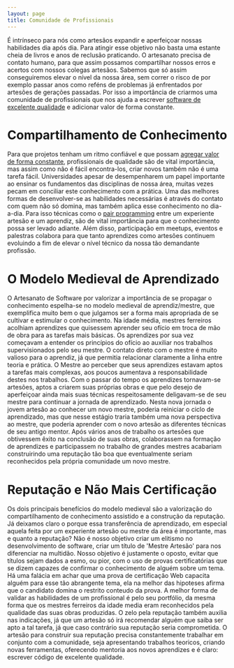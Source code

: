 ```yaml
---
layout: page
title: Comunidade de Profissionais
---
```


É intrínseco para nós como artesãos expandir e aperfeiçoar nossas habilidades dia após dia. Para atingir esse objetivo não basta uma estante cheia de livros e anos de reclusão praticando. O artesanato precisa de contato humano, para que assim possamos compartilhar nossos erros e acertos com nossos colegas artesãos. Sabemos que só assim conseguiremos elevar o nível da nossa área, sem correr o risco de por exemplo passar anos como reféns de problemas já enfrentados por artesões de gerações passadas. Por isso a importância de criarmos uma comunidade de profissionais que nos ajuda a escrever [software de excelente qualidade](software-de-excelente-qualidade.html) e adicionar valor de forma constante.  

# Compartilhamento de Conhecimento

Para que projetos tenham um ritmo confiável e que possam [agregar valor de forma constante](agregar-valor-de-forma-constante.html), profissionais de qualidade são de vital importância, mas assim como não é fácil encontra-los, criar novos também não é uma tarefa fácil. Universidades apesar de desempenharem um papel importante ao ensinar os fundamentos das disciplinas de nossa área, muitas vezes pecam em conciliar este conhecimento com a prática. Uma das melhores formas de desenvolver-se as habilidades necessárias é através do contato com quem não só domina, mas também aplica esse conhecimento no dia-a-dia. Para isso técnicas como o [pair programming](pair-programming.hml) entre um experiente artesão e um aprendiz, são de vital importância para que o conhecimento possa ser levado adiante. Além disso, participação em meetups, eventos e palestras colabora para que tanto aprendizes como artesões continuem evoluindo a fim de elevar o nível técnico da nossa tão demandante profissão.

# O Modelo Medieval de Aprendizado

O Artesanato de Software por valorizar a importância de se propagar o conhecimento espelha-se no modelo medieval de aprendiz/mestre, que exemplifica muito bem o que julgamos ser a forma mais apropriada de se cultivar e estimular o conhecimento. Na idade média, mestres ferreiros acolhiam aprendizes que quisessem aprender seu ofício em troca de mão de obra para as tarefas mais básicas. Os aprendizes por sua vez começavam a entender os princípios do ofício ao auxiliar nos trabalhos supervisionados pelo seu mestre. O contato direto com o mestre é muito valioso para o aprendiz, já que permitia relacionar claramente a linha entre teoria e prática. O Mestre ao perceber que seus aprendizes estavam aptos a tarefas mais complexas, aos poucos aumentava a responsabilidade destes nos trabalhos. Com o passar do tempo os aprendizes tornavam-se artesões, aptos a criarem suas próprias obras e que pelo desejo de aperfeiçoar ainda mais suas técnicas respeitosamente deligavam-se de seu mestre para continuar a jornada de aprendizado. Nesta nova jornada o jovem artesão ao conhecer um novo mestre, poderia reiniciar o ciclo de aprendizado, mas que nesse estágio traria também uma nova perspectiva ao mestre, que poderia aprender com o novo artesão as diferentes técnicas de seu antigo mentor. Após vários anos de trabalho os artesões que obtivessem êxito na conclusão de suas obras, colaborassem na formação de aprendizes e participassem no trabalho de grandes mestres acabariam construirindo uma reputação tão boa que eventualmente seriam reconhecidos pela própria comunidade um novo mestre.

# Reputação e Não Mais Certificação

Os dois principais benefícios do modelo medieval são a valorização do compartilhamento de conhecimento assistido e a construção da reputação. Já deixamos claro o porque essa transferência de aprendizado, em especial aquela feita por um experiente artesão ou mestre da área é importante, mas e quanto a reputação? Não é nosso objetivo criar um elitismo no desenvolvimento de software, criar um título de 'Mestre Artesão' para nos diferenciar na multidão. Nosso objetivo é justamente o oposto, evitar que títulos sejam dados a esmo, ou pior, com o uso de provas certificatórias que se dizem capazes de confirmar o conhecimento de alguém sobre um tema. Há uma falácia em achar que uma prova de certificação Web capacita alguém para esse tão abrangente tema, ela na melhor das hipoteses afirma que o candidato domina o restrito conteudo da prova. A melhor forma de validar as habilidades de um profissional é pelo seu portfólio, da mesma forma que os mestres ferreiros da idade media eram reconhecidos pela qualidade das suas obras produzidas. O zelo pela reputação também auxilia nas indicações, já que um artesão só irá recomendar alguém que saiba ser apto a tal tarefa, já que caso contrário sua reputação seria comprometida. O artesão para construir sua reputação precisa constantemente trabalhar em conjunto com a comunidade, seja apresentando trabalhos teoricos, criando novas ferramentas, oferecendo mentoria aos novos aprendizes e é claro: escrever código de excelente qualidade.